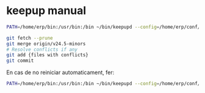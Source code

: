 # keepup manual

```bash
PATH=/home/erp/bin:/usr/bin:/bin ~/bin/keepupd --config=/home/erp/conf/{conf-empresa} update

git fetch --prune
git merge origin/v24.5-minors
# Resolve conflicts if any
git add {files with conflicts}
git commit
```

En cas de no reiniciar automaticament, fer:

```bash
PATH=/home/erp/bin:/usr/bin:/bin ~/bin/keepupd --config=/home/erp/conf/{conf-empresa} update --force
```